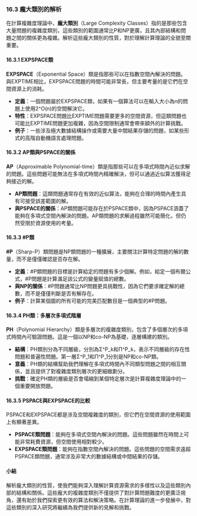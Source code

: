 ### **16.3 龐大類別的解析**

在計算複雜度理論中，**龐大類別**（Large Complexity Classes）指的是那些包含大量問題的複雜度類別，這些類別的範圍通常比P和NP更廣，且其內部結構和問題之間的關係更為複雜。解析這些龐大類別的性質，對於理解計算理論的全貌至關重要。

#### **16.3.1 EXPSPACE類**

**EXPSPACE**（Exponential Space）類是指那些可以在指數空間內解決的問題。與EXPTIME相比，EXPSPACE問題的時間可能非常長，但主要考量的是它們在空間資源上的消耗。

- **定義**：一個問題屬於EXPSPACE類，如果有一個算法可以在輸入大小為n的問題上使用2^O(n)的空間解決它。
- **特性**：EXPSPACE問題比EXPTIME問題需要更多的空間資源，但這類問題也可能比EXPTIME問題更加複雜，因為空間限制通常會帶來額外的計算挑戰。
- **例子**：一些涉及極大數據結構操作或需要大量中間結果存儲的問題，如某些形式的高階自動機語言處理問題。

#### **16.3.2 AP類與PSPACE的關係**

**AP**（Approximable Polynomial-time）類是指那些可以在多項式時間內近似求解的問題。這些問題可能無法在多項式時間內精確解決，但可以通過近似算法獲得足夠接近的解。

- **AP類問題**：這類問題通常存在有效的近似算法，能夠在合理的時間內產生具有可接受誤差範圍的解。
- **與PSPACE的關係**：AP類問題可能存在於PSPACE類中，因為PSPACE涵蓋了能夠在多項式空間內解決的問題。AP類問題的求解過程雖然可能簡化，但仍然受限於資源使用的考量。

#### **16.3.3 #P類**

**#P**（Sharp-P）類問題是NP類問題的一種擴展，主要關注計算特定問題的解的數量，而不是僅僅確認是否存在解。

- **定義**：#P類問題的目標是計算給定的問題有多少個解。例如，給定一個布爾公式，#P問題是計算滿足該公式的變量賦值的總數。
- **與NP的關係**：#P問題通常比NP問題更具挑戰性，因為它們要求確定解的總數，而不是僅僅判斷是否有解存在。
- **例子**：計算某個圖的所有可能的完美匹配數目是一個典型的#P問題。

#### **16.3.4 PH類：多層次多項式階層**

**PH**（Polynomial Hierarchy）類是多層次的複雜度類別，包含了多個層次的多項式時間內可驗證問題。這是一個以NP和co-NP為基礎，逐層構建的類別。

- **結構**：PH類別分為不同層級，分別為Σ^P_k和Π^P_k，表示不同層級的存在性問題和普遍性問題。第一層Σ^P_1和Π^P_1分別是NP和co-NP類。
- **意義**：PH類的結構幫助我們理解在多項式時間內不同類型問題之間的相互關係，並且提供了對複雜度類別層次的更細緻劃分。
- **挑戰**：確定PH類的層級是否會塌縮到某個特定層次是計算複雜度理論中的一個重要開放問題。

#### **16.3.5 PSPACE與EXPSPACE的比較**

PSPACE和EXPSPACE都是涉及空間複雜度的類別，但它們在空間資源的使用範圍上有顯著差異。

- **PSPACE類問題**：能夠在多項式空間內解決的問題。這些問題雖然在時間上可能非常耗費資源，但空間使用相對較少。
- **EXPSPACE類問題**：能夠在指數空間內解決的問題。這些問題的空間需求遠超PSPACE類問題，通常涉及非常大的數據結構或中間結果的存儲。

#### **小結**

解析龐大類別的性質，使我們能夠深入理解計算資源需求的多樣性以及這些類別內部的結構和關係。這些龐大的複雜度類別不僅提供了對計算問題難度的更廣泛視角，還有助於我們探索更有效的算法和解決策略。在計算理論的進一步發展中，對這些類別的深入研究將繼續為我們提供新的見解和挑戰。